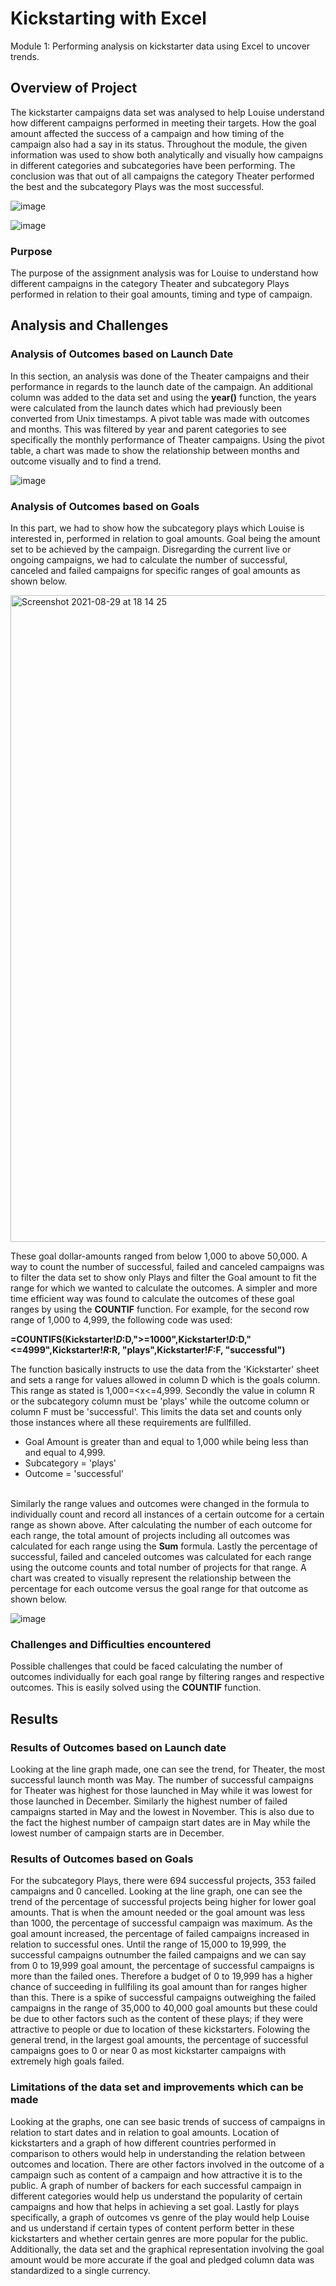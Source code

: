 # Kickstarting with Excel
Module 1: Performing analysis on kickstarter data using Excel to uncover trends.
## Overview of Project
The kickstarter campaigns data set was analysed to help Louise understand how different campaigns performed in meeting their targets. How the goal amount affected the success of a campaign and how timing of the campaign also had a say in its status. Throughout the module, the given information was used to show both analytically and visually how campaigns in different categories and subcategories have been performing. The conclusion was that out of all campaigns the category Theater performed the best and the subcategory Plays was the most successful. 

![image](https://user-images.githubusercontent.com/87828174/131266123-5e45350c-7794-4292-bbf4-40a9a08d6814.png) 

![image](https://user-images.githubusercontent.com/87828174/131266910-bfcff984-2cb3-4c9f-9e90-439ff0e3db9f.png)

### Purpose
The purpose of the assignment analysis was for Louise to understand how different campaigns in the category Theater and subcategory Plays performed in relation to their goal amounts, timing and type of campaign.
## Analysis and Challenges
### Analysis of Outcomes based on Launch Date
In this section, an analysis was done of the Theater campaigns and their performance in regards to the launch date of the campaign. An additional column was added to the data set and using the **year()** function, the years were calculated from the launch dates which had previously been converted from Unix timestamps. A pivot table was made with outcomes and months. This was filtered by year and parent categories to see specifically the monthly performance of Theater campaigns. Using the pivot table, a chart was made to show the relationship between months and outcome visually and to find a trend. 

![image](https://user-images.githubusercontent.com/87828174/131266512-105fb459-023a-4dfb-aa6e-f68a73c1433b.png) 

### Analysis of Outcomes based on Goals
In this part, we had to show how the subcategory plays which Louise is interested in, performed in relation to goal amounts. Goal being the amount set to be achieved by the campaign. Disregarding the current live or ongoing campaigns, we had to calculate the number of successful, canceled and failed campaigns for specific ranges of goal amounts as shown below. 

<img width="1035" alt="Screenshot 2021-08-29 at 18 14 25" src="https://user-images.githubusercontent.com/87828174/131266977-41926ed3-462c-4cc6-bafe-4a617a117785.png"> 

These goal dollar-amounts ranged from below 1,000 to above 50,000. A way to count the number of successful, failed and canceled campaigns was to filter the data set to show only Plays and filter the Goal amount to fit the range for which we wanted to calculate the outcomes. A simpler and more time efficient way was found to calculate the outcomes of these goal ranges by using the **COUNTIF** function. For example, for the second row range of 1,000 to 4,999, the following code was used:
  
**=COUNTIFS(Kickstarter!$D:$D,">=1000",Kickstarter!$D:$D,"<=4999",Kickstarter!$R:$R, "plays",Kickstarter!$F:$F, "successful")**
  
The function basically instructs to use the data from the 'Kickstarter' sheet and sets a range for values allowed in column D which is the goals column. This range as stated is 1,000=<x<=4,999. Secondly the value in column R or the subcategory column must be 'plays' while the outcome column or column F must be 'successful'. This limits the data set and counts only those instances where all these requirements are fullfilled. 
* Goal Amount is greater than and equal to 1,000 while being less than and equal to 4,999.
* Subcategory = 'plays'
* Outcome = 'successful'
  
<BR> Similarly the range values and outcomes were changed in the formula to individually count and record all instances of a certain outcome for a certain range as shown above. After calculating the number of each outcome for each range, the total amount of projects including all outcomes was calculated for each range using the **Sum** formula. Lastly the percentage of successful, failed and canceled outcomes was calculated for each range using the outcome counts and total number of projects for that range. A chart was created to visually represent the relationship between the percentage for each outcome versus the goal range for that outcome as shown below.
  
![image](https://user-images.githubusercontent.com/87828174/131267852-03ead31d-682a-4466-b8ed-0b88543ec554.png)
  
### Challenges and Difficulties encountered
  Possible challenges that could be faced calculating the number of outcomes individually for each goal range by filtering ranges and respective outcomes. This is easily solved using the **COUNTIF** function.
  
## Results
### Results of Outcomes based on Launch date
  Looking at the line graph made, one can see the trend, for Theater, the most successful launch month was May. The number of successful campaigns for Theater was highest for those launched in May while it was lowest for those launched in December. Similarly the highest number of failed campaigns started in May and the lowest in November. This is also due to the fact the highest number of campaign start dates are in May while the lowest number of campaign starts are in December.
  
### Results of Outcomes based on Goals
  For the subcategory Plays, there were 694 successful projects, 353 failed campaigns and 0 cancelled. Looking at the line graph, one can see the trend of the percentage of successful projects being higher for lower goal amounts. That is when the amount needed or the goal amount was less than 1000, the percentage of successful campaign was maximum. As the goal amount increased, the percentage of failed campaigns increased in relation to successful ones. Until the range of 15,000 to 19,999, the successful campaigns outnumber the failed campaigns and we can say from 0 to 19,999 goal amount, the percentage of successful campaigns is more than the failed ones. Therefore a budget of 0 to 19,999 has a higher chance of succeeding in fullfiling its goal amount than for ranges higher than this. There is a spike of successful campaigns outweighing the failed campaigns in the range of 35,000 to 40,000 goal amounts but these could be due to other factors such as the content of these plays; if they were attractive to people or due to location of these kickstarters. Folowing the general trend, in the largest goal amounts, the percentage of successful campaigns goes to 0 or near 0 as most kickstarter campaigns with extremely high goals failed.

### Limitations of the data set and improvements which can be made
  Looking at the graphs, one can see basic trends of success of campaigns in relation to start dates and in relation to goal amounts. Location of kickstarters and a graph of how different countries performed in comparison to others would help in understanding the relation between outcomes and location. There are other factors involved in the outcome of a campaign such as content of a campaign and how attractive it is to the public. A graph of number of backers for each successful campaign in different categories would help us understand the popularity of certain campaigns and how that helps in achieving a set goal. Lastly for plays specifically, a graph of outcomes vs genre of the play would help Louise and us understand if certain types of content perform better in these kickstarters and whether certain genres are more popular for the public. Additionally, the data set and the graphical representation involving the goal amount would be more accurate if the goal and pledged column data was standardized to a single currency.

 
